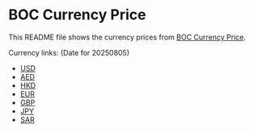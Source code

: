 # BOC Currency Price

This README file shows the currency prices from [BOC Currency Price](https://www.boc.cn/sourcedb/whpj/).

Currency links: (Date for 20250805)

- [USD](https://bocurrencyprice.techina.science/BOC_CURRENCY_PRICE/USD/20250805.json)
- [AED](https://bocurrencyprice.techina.science/BOC_CURRENCY_PRICE/AED/20250805.json)
- [HKD](https://bocurrencyprice.techina.science/BOC_CURRENCY_PRICE/HKD/20250805.json)
- [EUR](https://bocurrencyprice.techina.science/BOC_CURRENCY_PRICE/EUR/20250805.json)
- [GBP](https://bocurrencyprice.techina.science/BOC_CURRENCY_PRICE/GBP/20250805.json)
- [JPY](https://bocurrencyprice.techina.science/BOC_CURRENCY_PRICE/JPY/20250805.json)
- [SAR](https://bocurrencyprice.techina.science/BOC_CURRENCY_PRICE/SAR/20250805.json)
